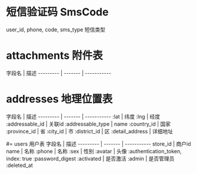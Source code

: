 # 短信验证码 SmsCode
user_id, phone, code, sms_type 短信类型

# attachments 附件表
字段名 | 描述
--------- | ------- | -----------

# addresses 地理位置表
字段名 | 描述
--------- | ------- | -----------
:lat | 纬度
:lng | 经度
:addressable_id | 关联id
:addressable_type | name
:country_id | 国家
:province_id | 省
:city_id | 市
:district_id | 区
:detail_address | 详细地址

#= users 用户表
字段名 | 描述
--------- | ------- | -----------
store_id | 商户id
name | 名称
:phone | 名称
:sex | 性别
:avatar  | 头像
:authentication_token, index: true
:password_digest
:activated | 是否激活
:admin | 是否管理员
:deleted_at